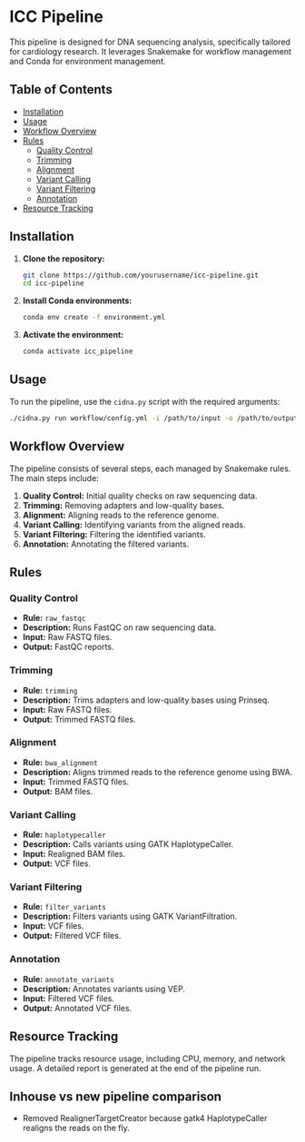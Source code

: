 # ICC Pipeline

This pipeline is designed for DNA sequencing analysis, specifically tailored for cardiology research. It leverages Snakemake for workflow management and Conda for environment management.

## Table of Contents

- [Installation](#installation)
- [Usage](#usage)
- [Workflow Overview](#workflow-overview)
- [Rules](#rules)
  - [Quality Control](#quality-control)
  - [Trimming](#trimming)
  - [Alignment](#alignment)
  - [Variant Calling](#variant-calling)
  - [Variant Filtering](#variant-filtering)
  - [Annotation](#annotation)
- [Resource Tracking](#resource-tracking)

## Installation

1. **Clone the repository:**
    ```sh
    git clone https://github.com/yourusername/icc-pipeline.git
    cd icc-pipeline
    ```

2. **Install Conda environments:**
    ```sh
    conda env create -f environment.yml
    ```

3. **Activate the environment:**
    ```sh
    conda activate icc_pipeline
    ```

## Usage

To run the pipeline, use the `cidna.py` script with the required arguments:

```sh
./cidna.py run workflow/config.yml -i /path/to/input -o /path/to/output -- -c88 --printshellcmds --rerun-incomplete
```

## Workflow Overview

The pipeline consists of several steps, each managed by Snakemake rules. The main steps include:

1. **Quality Control:** Initial quality checks on raw sequencing data.
2. **Trimming:** Removing adapters and low-quality bases.
3. **Alignment:** Aligning reads to the reference genome.
4. **Variant Calling:** Identifying variants from the aligned reads.
5. **Variant Filtering:** Filtering the identified variants.
6. **Annotation:** Annotating the filtered variants.

## Rules

### Quality Control

- **Rule:** `raw_fastqc`
- **Description:** Runs FastQC on raw sequencing data.
- **Input:** Raw FASTQ files.
- **Output:** FastQC reports.

### Trimming

- **Rule:** `trimming`
- **Description:** Trims adapters and low-quality bases using Prinseq.
- **Input:** Raw FASTQ files.
- **Output:** Trimmed FASTQ files.

### Alignment

- **Rule:** `bwa_alignment`
- **Description:** Aligns trimmed reads to the reference genome using BWA.
- **Input:** Trimmed FASTQ files.
- **Output:** BAM files.

### Variant Calling

- **Rule:** `haplotypecaller`
- **Description:** Calls variants using GATK HaplotypeCaller.
- **Input:** Realigned BAM files.
- **Output:** VCF files.

### Variant Filtering

- **Rule:** `filter_variants`
- **Description:** Filters variants using GATK VariantFiltration.
- **Input:** VCF files.
- **Output:** Filtered VCF files.

### Annotation

- **Rule:** `annotate_variants`
- **Description:** Annotates variants using VEP.
- **Input:** Filtered VCF files.
- **Output:** Annotated VCF files.

## Resource Tracking

The pipeline tracks resource usage, including CPU, memory, and network usage. A detailed report is generated at the end of the pipeline run.


## Inhouse vs new pipeline comparison

- Removed RealignerTargetCreator because gatk4 HaplotypeCaller realigns the reads on the fly.

